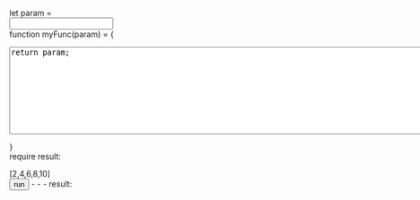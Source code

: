 <script src="./a.js"></script>

let param =  
<input type="text" id="param"/>  
function myFunc(param) = {  
<textarea id='func' rows="10" cols="100">
return param;
</textarea>
}  
require result:  
<div id='require'>[2,4,6,8,10]</div>
<button id='run' onclick='onRunClick()'>run</button>
- - -  
result:  
<div id='result' width='400' height='100'></div>
<div id='resultmsg'></div>
